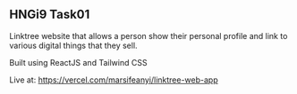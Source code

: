 ## HNGi9 Task01

Linktree website that allows a person show their personal profile and link to various digital things that they sell.

Built using ReactJS and Tailwind CSS

Live at:
https://vercel.com/marsifeanyi/linktree-web-app
